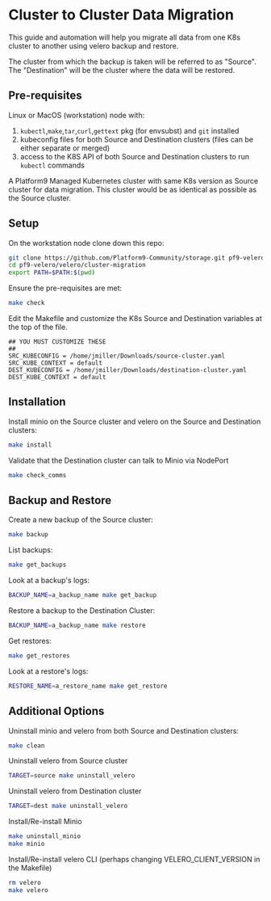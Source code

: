 # Cluster to Cluster Data Migration

This guide and automation will help you migrate all data from one K8s cluster to another using
velero backup and restore.

The cluster from which the backup is taken will be referred to as "Source". The "Destination" will be the cluster
where the data will be restored.

## Pre-requisites

Linux or MacOS (workstation) node with:
1. `kubectl`,`make`,`tar`,`curl`,`gettext` pkg (for envsubst) and `git` installed
1. kubeconfig files for both Source and Destination clusters (files can be either separate or merged)
1. access to the K8S API of both Source and Destination clusters to run `kubectl` commands

A Platform9 Managed Kubernetes cluster with same K8s version as Source cluster for data migration. This
cluster would be as identical as possible as the Source cluster.

## Setup

On the workstation node clone down this repo:
```bash
git clone https://github.com/Platform9-Community/storage.git pf9-velero
cd pf9-velero/velero/cluster-migration
export PATH=$PATH:$(pwd)
```

Ensure the pre-requisites are met:
```bash
make check
```

Edit the Makefile and customize the K8s Source and Destination variables at the top of the file.
```
## YOU MUST CUSTOMIZE THESE
##
SRC_KUBECONFIG = /home/jmiller/Downloads/source-cluster.yaml
SRC_KUBE_CONTEXT = default
DEST_KUBECONFIG = /home/jmiller/Downloads/destination-cluster.yaml
DEST_KUBE_CONTEXT = default
```

## Installation

Install minio on the Source cluster and velero on the Source and Destination clusters:
```bash
make install
```

Validate that the Destination cluster can talk to Minio via NodePort
```bash
make check_comms
```

## Backup and Restore

Create a new backup of the Source cluster:
```bash
make backup
```

List backups:
```bash
make get_backups
```

Look at a backup's logs:
```bash
BACKUP_NAME=a_backup_name make get_backup
```

Restore a backup to the Destination Cluster:
```bash
BACKUP_NAME=a_backup_name make restore
```

Get restores:
```bash
make get_restores
```

Look at a restore's logs:
```bash
RESTORE_NAME=a_restore_name make get_restore
```


## Additional Options

Uninstall minio and velero from both Source and Destination clusters:
```bash
make clean
```

Uninstall velero from Source cluster
```bash
TARGET=source make uninstall_velero
```

Uninstall velero from Destination cluster
```bash
TARGET=dest make uninstall_velero
```

Install/Re-install Minio
```bash
make uninstall_minio
make minio
```

Install/Re-install velero CLI (perhaps changing VELERO_CLIENT_VERSION in the Makefile)
```bash
rm velero
make velero
```
